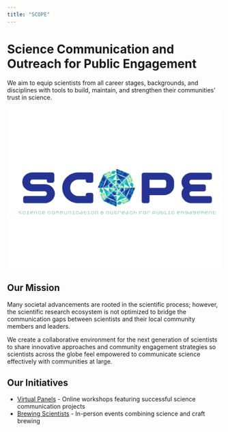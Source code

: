 ```yaml
---
title: "SCOPE"
---
```


# Science Communication and Outreach for Public Engagement

We aim to equip scientists from all career stages, backgrounds, and disciplines with tools to build, maintain, and strengthen their communities' trust in science.

![SCOPE Logo](/images/scope-logo.png)

## Our Mission

Many societal advancements are rooted in the scientific process; however, the scientific research ecosystem is not optimized to bridge the communication gaps between scientists and their local community members and leaders.

We create a collaborative environment for the next generation of scientists to share innovative approaches and community engagement strategies so scientists across the globe feel empowered to communicate science effectively with communities at large.

## Our Initiatives

* [Virtual Panels](/virtual-panels/) - Online workshops featuring successful science communication projects
* [Brewing Scientists](/brewing-scientists/) - In-person events combining science and craft brewing